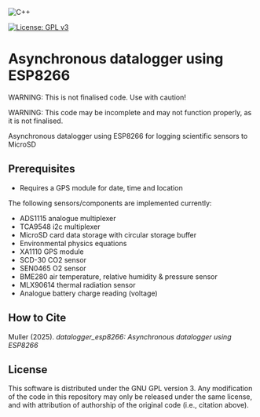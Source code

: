 ![C++](https://img.shields.io/badge/c++-%2300599C.svg?style=for-the-badge&logo=c%2B%2B&logoColor=white)

[![License: GPL v3](https://img.shields.io/badge/License-GPLv3-blue.svg)](https://www.gnu.org/licenses/gpl-3.0)

# Asynchronous datalogger using ESP8266

WARNING: This is not finalised code. Use with caution!

WARNING: This code may be incomplete and may not function properly, as it is not finalised.

Asynchronous datalogger using ESP8266 for logging scientific sensors to MicroSD

## Prerequisites
- Requires a GPS module for date, time and location

The following sensors/components are implemented currently:
- ADS1115 analogue multiplexer
- TCA9548 i2c multiplexer
- MicroSD card data storage with circular storage buffer
- Environmental physics equations
- XA1110 GPS module
- SCD-30 CO2 sensor
- SEN0465 O2 sensor
- BME280 air temperature, relative humidity & pressure sensor
- MLX90614 thermal radiation sensor
- Analogue battery charge reading (voltage)

## How to Cite

Muller (2025). *datalogger_esp8266: Asynchronous datalogger using ESP8266*

## License

This software is distributed under the GNU GPL version 3. Any modification of the code in this repository may only be released under the same license, and with attribution of authorship of the original code (i.e., citation above).